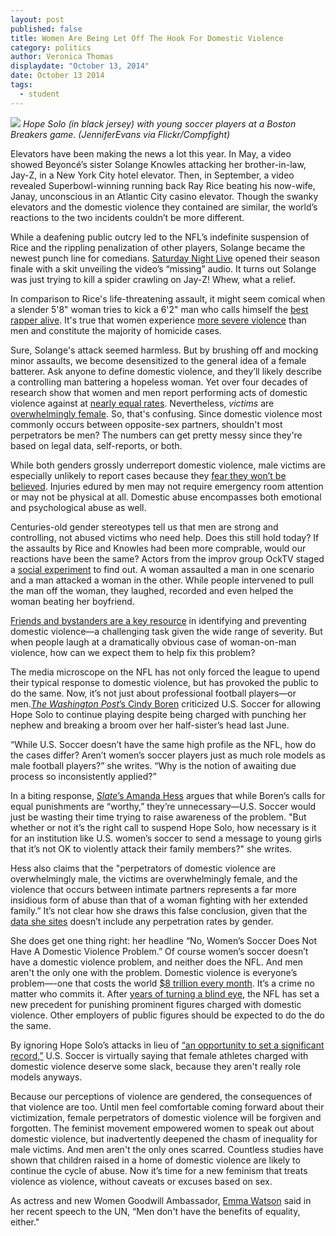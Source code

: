 ```yaml
---
layout: post
published: false
title: Women Are Being Let Off The Hook For Domestic Violence
category: politics
author: Veronica Thomas
displaydate: "October 13, 2014"
date: October 13 2014
tags: 
  - student
---
```


![](http://i57.tinypic.com/14m4a3n.jpg)
_Hope Solo (in black jersey) with young soccer players at a Boston Breakers game. (JenniferEvans via Flickr/Compfight)_

Elevators have been making the news a lot this year. In May, a video showed Beyoncé’s sister Solange Knowles attacking her brother-in-law, Jay-Z, in a New York City hotel elevator. Then, in September, a video revealed Superbowl-winning running back Ray Rice beating his now-wife, Janay, unconscious in an Atlantic City casino elevator. Though the swanky elevators and the domestic violence they contained are similar, the world’s reactions to the two incidents couldn’t be more different. 

While a deafening public outcry led to the NFL’s indefinite suspension of Rice and the rippling penalization of other players, Solange became the newest punch line for comedians. [Saturday Night Live](http://variety.com/2014/tv/news/watch-saturday-night-love-jay-z-solange-knowles-spoof-1201185453/) opened their season finale with a skit unveiling the video’s “missing” audio. It turns out Solange was just trying to kill a spider crawling on Jay-Z! Whew, what a relief.

In comparison to Rice's life-threatening assault, it might seem comical when a slender 5'8" woman tries to kick a 6'2" man who calls himself the [best rapper alive](http://rap.genius.com/Jay-z-best-rapper-alive-lyrics). It's true that women experience [more severe violence](http://dahmw.org/wp-content/uploads/2008/12/Common-Myths-about-Intimate-Partner-Violence-against-Men2012.pdf) than men and constitute the majority of homicide cases. 

Sure, Solange's attack seemed harmless. But by brushing off and mocking minor assaults, we become desensitized to the general idea of a female batterer. Ask anyone to define domestic violence, and they’ll likely describe a controlling man battering a hopeless woman. Yet over four decades of research show that women and men report performing acts of domestic violence against at [nearly equal rates](http://www.nij.gov/topics/crime/intimate-partner-violence/Pages/measuring.aspx). Nevertheless, _victims_ are [overwhelmingly female](http://www.bjs.gov/content/pub/pdf/ndv0312.pdf). So, that's confusing. Since domestic violence most commonly occurs between opposite-sex partners, shouldn't most perpetrators be men? The numbers can get pretty messy since they're based on legal data, self-reports, or both.

While both genders grossly underreport domestic violence, male victims are especially unlikely to report cases because they [fear they won’t be believed](http://www.theguardian.com/commentisfree/2014/mar/12/domestic-violence-male-victims-embarrassment). Injuries edured by men may not require emergency room attention or may not be physical at all. Domestic abuse encompasses both emotional and psychological abuse as well.

Centuries-old gender stereotypes tell us that men are strong and controlling, not abused victims who need help. Does this still hold today? If the assaults by Rice and Knowles had been more comprable, would our reactions have been the same? Actors from the improv group OckTV staged a [social experiment](http://www.today.com/news/domestic-violence-social-experiment-what-would-you-do-2D80191075) to find out. A woman assaulted a man in one scenario and a man attacked a woman in the other. While people intervened to pull the man off the woman, they laughed, recorded and even helped the woman beating her boyfriend.

[Friends and bystanders are a key resource](http://cms350.com/politics/keeping-an-arm-s-length-colleges-not-doing-much-to-address-dating-violence.html) in identifying and preventing domestic violence—a challenging task given the wide range of severity. But when people laugh at a dramatically obvious case of woman-on-man violence, how can we expect them to help fix this problem?

The media microscope on the NFL has not only forced the league to upend their typical response to domestic violence, but has provoked the public to do the same. Now, it’s not just about professional football players—or men.[_The Washington Post_’s Cindy Boren](http://www.washingtonpost.com/blogs/early-lead/wp/2014/09/19/hope-solo-and-the-domestic-violence-case-no-one-is-talking-about/) criticized U.S. Soccer for allowing Hope Solo to continue playing despite being charged with punching her nephew and breaking a broom over her half-sister’s head last June. 

“While U.S. Soccer doesn’t have the same high profile as the NFL, how do the cases differ? Aren’t women’s soccer players just as much role models as male football players?” she writes. “Why is the notion of awaiting due process so inconsistently applied?” 

In a biting response, [_Slate_’s Amanda Hess](http://www.slate.com/articles/double_x/doublex/2014/09/hope_solo_domestic_violence_it_is_very_very_stupid_to_compare_the_soccer.html) argues that while Boren’s calls for equal punishments are “worthy,” they’re unnecessary—U.S. Soccer would just be wasting their time trying to raise awareness of the problem. "But whether or not it’s the right call to suspend Hope Solo, how necessary is it for an institution like U.S. women’s soccer to send a message to young girls that it’s not OK to violently attack their family members?" she writes.

Hess also claims that the "perpetrators of domestic violence are overwhelmingly male, the victims are overwhelmingly female, and the violence that occurs between intimate partners represents a far more insidious form of abuse than that of a woman fighting with her extended family.” It’s not clear how she draws this false conclusion, given that the [data she sites](http://www.bjs.gov/content/pub/pdf/ipvus.pdf) doesn’t include any perpetration rates by gender. 

She does get one thing right: her headline “No, Women’s Soccer Does Not Have A Domestic Violence Problem.” Of course women’s soccer doesn’t have a domestic violence problem, and neither does the NFL. And men aren't the only one with the problem. Domestic violence is everyone’s problem—-one that costs the world [$8 trillion every month](http://freakonomics.com/2014/10/02/108967/). It’s a crime no matter who commits it. After [years of turning a blind eye](http://espn.go.com/espnw/news-commentary/article/11553070/why-hope-solo-suspended-team-usa-immediately), the NFL has set a new precedent for punishing prominent figures charged with domestic violence. Other employers of public figures should be expected to do the do the same. 

By ignoring Hope Solo’s attacks in lieu of [“an opportunity to set a significant record,”](http://espn.go.com/espnw/news-commentary/article/11553070/why-hope-solo-suspended-team-usa-immediately) U.S. Soccer is virtually saying that female athletes charged with domestic violence deserve some slack, because they aren't really role models anyways. 

Because our perceptions of violence are gendered, the consequences of that violence are too. Until men feel comfortable coming forward about their victimization, female perpetrators of domestic violence will be forgiven and forgotten. The feminist movement empowered women to speak out about domestic violence, but inadvertently deepened the chasm of inequality for male victims. And men aren't the only ones scarred. Countless studies have shown that children raised in a home of domestic violence are likely to continue the cycle of abuse. Now it’s time for a new feminism that treats violence as violence, without caveats or excuses based on sex.

As actress and new Women Goodwill Ambassador, [Emma Watson](http://www.eonline.com/news/581276/emma-watson-gives-emotional-powerful-speech-at-u-n-about-gender-inequality-check-out-a-transcript-and-a-video) said in her recent speech to the UN, “Men don't have the benefits of equality, either."